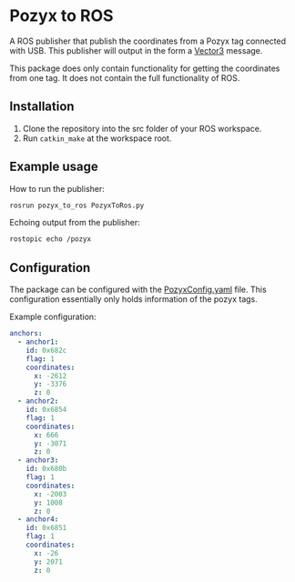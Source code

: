 # Pozyx to ROS
A ROS publisher that publish the coordinates from a Pozyx tag connected with USB. This publisher will output in the form a [Vector3](http://docs.ros.org/en/noetic/api/geometry_msgs/html/msg/Vector3.html)
message.

This package does only contain functionality for getting the coordinates from one tag. It does not contain the full functionality of ROS.
## Installation 
1. Clone the repository into the src folder of your ROS workspace. 
2. Run `catkin_make` at the workspace root.

## Example usage

How to run the publisher:
```bash
rosrun pozyx_to_ros PozyxToRos.py
```

Echoing output from the publisher: 
```bash
rostopic echo /pozyx
````

## Configuration
The package can be configured with the [PozyxConfig.yaml](https://github.com/mathiasmellemstuen/pozyx_to_ros/blob/main/config/PozyxConfig.yaml) file. This configuration essentially only holds information of the pozyx tags. 

Example configuration: 
```yaml
anchors: 
  - anchor1:
    id: 0x682c
    flag: 1
    coordinates:
      x: -2612
      y: -3376
      z: 0
  - anchor2:
    id: 0x6854
    flag: 1
    coordinates:
      x: 666
      y: -3071
      z: 0
  - anchor3:
    id: 0x680b
    flag: 1
    coordinates:
      x: -2003
      y: 1008
      z: 0
  - anchor4:
    id: 0x6851
    flag: 1
    coordinates:
      x: -26
      y: 2071
      z: 0
```
